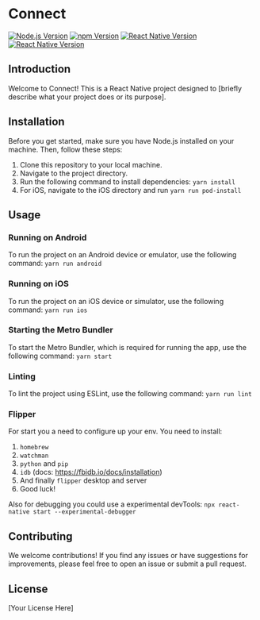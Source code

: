 # Connect

[![Node.js Version](https://img.shields.io/badge/Node.js-v20.10.0-green.svg)](https://nodejs.org/)
[![npm Version](https://img.shields.io/badge/yarn-v3.6.4-blueviolet.svg)](https://v3.yarnpkg.com/getting-started/install)
[![React Native Version](https://img.shields.io/badge/react--native-v0.73.0-darkblue.svg)](https://reactnative.dev/)
[![React Native Version](https://img.shields.io/badge/react-v18.2.0-blue.svg)](https://react.dev/)

## Introduction
Welcome to Connect! This is a React Native project designed to [briefly describe what your project does or its purpose].

## Installation
Before you get started, make sure you have Node.js installed on your machine. Then, follow these steps:

1. Clone this repository to your local machine.
2. Navigate to the project directory.
3. Run the following command to install dependencies: `yarn install`
4. For iOS, navigate to the iOS directory and run `yarn run pod-install`

## Usage

### Running on Android
To run the project on an Android device or emulator, use the following command: `yarn run android`

### Running on iOS
To run the project on an iOS device or simulator, use the following command: `yarn run ios`

### Starting the Metro Bundler
To start the Metro Bundler, which is required for running the app, use the following command: `yarn start`

### Linting
To lint the project using ESLint, use the following command: `yarn run lint`

### Flipper
For start you a need to configure up your env. You need to install:
1. `homebrew`
2. `watchman`
3. `python` and `pip`
4. `idb` (docs: https://fbidb.io/docs/installation)
5. And finally `flipper` desktop and server
6. Good luck!

Also for debugging you could use a experimental devTools: `npx react-native start --experimental-debugger` 

## Contributing
We welcome contributions! If you find any issues or have suggestions for improvements, please feel free to open an issue or submit a pull request.

## License
[Your License Here]


